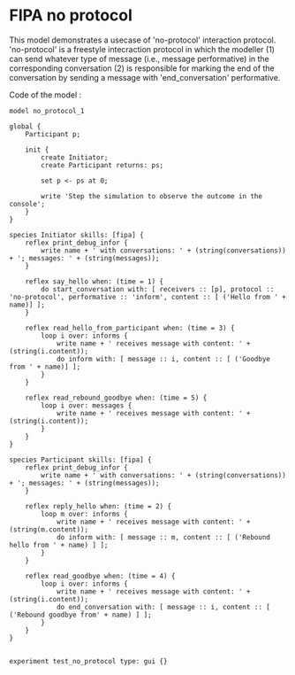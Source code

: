 [//]: # (keyword|skill_fipa)
[//]: # (keyword|type_message)
[//]: # (keyword|concept_fipa)
# FIPA no protocol


This model demonstrates a usecase of 'no-protocol' interaction protocol.
'no-protocol' is a freestyle intecraction protocol in which the modeller
(1) can send whatever type of message (i.e., message performative) in the corresponding conversation
(2) is responsible for marking the end of the conversation by sending a message with 'end_conversation' performative. 


Code of the model : 

```
model no_protocol_1

global {
	Participant p;
	
	init {
		create Initiator;
		create Participant returns: ps;
		
		set p <- ps at 0;
		
		write 'Step the simulation to observe the outcome in the console';
	}
}

species Initiator skills: [fipa] {
	reflex print_debug_infor {
		write name + ' with conversations: ' + (string(conversations)) + '; messages: ' + (string(messages));
	}

	reflex say_hello when: (time = 1) {
		do start_conversation with: [ receivers :: [p], protocol :: 'no-protocol', performative :: 'inform', content :: [ ('Hello from ' + name)] ];
	}
	
	reflex read_hello_from_participant when: (time = 3) {
		loop i over: informs {
			write name + ' receives message with content: ' + (string(i.content));
			do inform with: [ message :: i, content :: [ ('Goodbye from ' + name)] ];
		}
	}
	
	reflex read_rebound_goodbye when: (time = 5) {
		loop i over: messages {
			write name + ' receives message with content: ' + (string(i.content));
		}
	}
}

species Participant skills: [fipa] {
	reflex print_debug_infor {
		write name + ' with conversations: ' + (string(conversations)) + '; messages: ' + (string(messages));
	}

	reflex reply_hello when: (time = 2) {
		loop m over: informs {
			write name + ' receives message with content: ' + (string(m.content));
			do inform with: [ message :: m, content :: [ ('Rebound hello from ' + name) ] ];
		}
	}
	
	reflex read_goodbye when: (time = 4) {
		loop i over: informs {
			write name + ' receives message with content: ' + (string(i.content));
			do end_conversation with: [ message :: i, content :: [ ('Rebound goodbye from' + name) ] ];
		}
	}
}


experiment test_no_protocol type: gui {}
```

